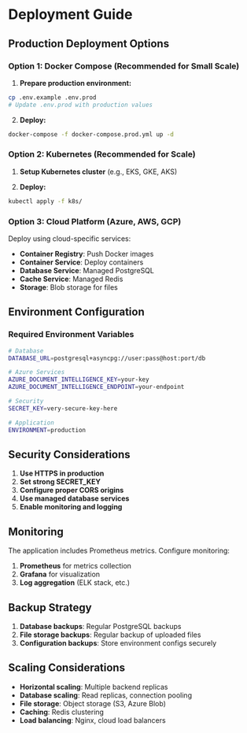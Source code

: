 # Deployment Guide

## Production Deployment Options

### Option 1: Docker Compose (Recommended for Small Scale)

1. **Prepare production environment:**
```bash
cp .env.example .env.prod
# Update .env.prod with production values
```

2. **Deploy:**
```bash
docker-compose -f docker-compose.prod.yml up -d
```

### Option 2: Kubernetes (Recommended for Scale)

1. **Setup Kubernetes cluster** (e.g., EKS, GKE, AKS)

2. **Deploy:**
```bash
kubectl apply -f k8s/
```

### Option 3: Cloud Platform (Azure, AWS, GCP)

Deploy using cloud-specific services:
- **Container Registry**: Push Docker images
- **Container Service**: Deploy containers
- **Database Service**: Managed PostgreSQL
- **Cache Service**: Managed Redis
- **Storage**: Blob storage for files

## Environment Configuration

### Required Environment Variables

```bash
# Database
DATABASE_URL=postgresql+asyncpg://user:pass@host:port/db

# Azure Services
AZURE_DOCUMENT_INTELLIGENCE_KEY=your-key
AZURE_DOCUMENT_INTELLIGENCE_ENDPOINT=your-endpoint

# Security
SECRET_KEY=very-secure-key-here

# Application
ENVIRONMENT=production
```

## Security Considerations

1. **Use HTTPS in production**
2. **Set strong SECRET_KEY**
3. **Configure proper CORS origins**
4. **Use managed database services**
5. **Enable monitoring and logging**

## Monitoring

The application includes Prometheus metrics. Configure monitoring:

1. **Prometheus** for metrics collection
2. **Grafana** for visualization
3. **Log aggregation** (ELK stack, etc.)

## Backup Strategy

1. **Database backups**: Regular PostgreSQL backups
2. **File storage backups**: Regular backup of uploaded files
3. **Configuration backups**: Store environment configs securely

## Scaling Considerations

- **Horizontal scaling**: Multiple backend replicas
- **Database scaling**: Read replicas, connection pooling
- **File storage**: Object storage (S3, Azure Blob)
- **Caching**: Redis clustering
- **Load balancing**: Nginx, cloud load balancers
